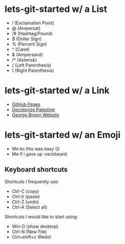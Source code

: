 # lets-git-started w/ a List
- ! (Exclamation Point)
- @ (Ampersat)
- /# (Hashtag/Pound)
- $ (Dollar Sign)
- % (Percent Sign)
- ^ (Caret)
- & (Ampersand)
- /* (Asterisk)
- ( (Left  Parenthesis)
- ) (Right Parenthesis)

# lets-git-started w/ a Link
- [GitHub Pages](https://pages.github.com/)
- [Decolonize Palestine](https://decolonizepalestine.com/)
- [George Brown Website](https://www.georgebrown.ca/)

# lets-git-started w/ an Emoji
- Me bc this was easy :disappointed_relieved:
- Me if i gave up :neckbeard:

## Keyboard shortcuts
Shortcuts I frequently use: 
- Ctrl-C (copy)
- Ctrl-V (paste)
- Ctrl-Z (undo)
- Ctrl-A (Select all)

Shortcuts I would like to start using:
- Win-D (show desktop)
- Ctrl-N (New File)
- Ctrl+shift+z (Redo)

